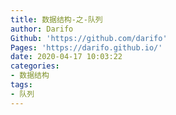 ```yaml
---
title: 数据结构-之-队列
author: Darifo
Github: 'https://github.com/darifo'
Pages: 'https://darifo.github.io/'
date: 2020-04-17 10:03:22
categories:
- 数据结构
tags:
- 队列
---
```


